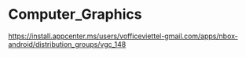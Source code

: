 # Computer_Graphics
https://install.appcenter.ms/users/vofficeviettel-gmail.com/apps/nbox-android/distribution_groups/vgc_148



